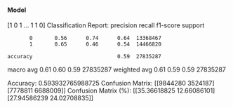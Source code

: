 #### Model
[1 0 1 ... 1 1 0]
Classification Report:
              precision    recall  f1-score   support

           0       0.56      0.74      0.64  13368467
           1       0.65      0.46      0.54  14466820

    accuracy                           0.59  27835287
   macro avg       0.61      0.60      0.59  27835287
weighted avg       0.61      0.59      0.59  27835287

Accuracy: 0.593932765988725
Confusion Matrix:
[[9844280 3524187]
 [7778811 6688009]]
Confusion Matrix (%):
[[35.36618825 12.66086101]
 [27.94586239 24.02708835]]
